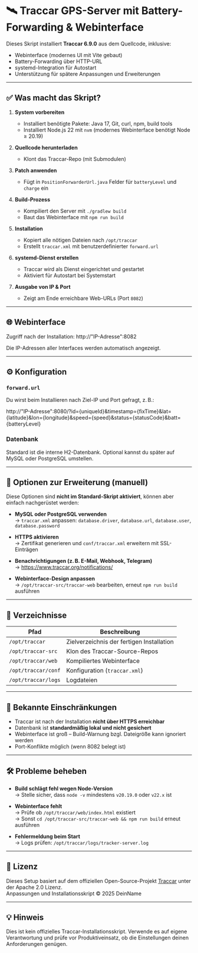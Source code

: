 # 🛰️ Traccar GPS-Server mit Battery-Forwarding & Webinterface

Dieses Skript installiert **Traccar 6.9.0** aus dem Quellcode, inklusive:
- Webinterface (modernes UI mit Vite gebaut)
- Battery-Forwarding über HTTP-URL
- systemd-Integration für Autostart
- Unterstützung für spätere Anpassungen und Erweiterungen

---

## ✅ Was macht das Skript?

1. **System vorbereiten**
   - Installiert benötigte Pakete: Java 17, Git, curl, npm, build tools
   - Installiert Node.js 22 mit `nvm` (modernes Webinterface benötigt Node ≥ 20.19)

2. **Quellcode herunterladen**
   - Klont das Traccar-Repo (mit Submodulen)

3. **Patch anwenden**
   - Fügt in `PositionForwarderUrl.java` Felder für `batteryLevel` und `charge` ein

4. **Build-Prozess**
   - Kompiliert den Server mit `./gradlew build`
   - Baut das Webinterface mit `npm run build`

5. **Installation**
   - Kopiert alle nötigen Dateien nach `/opt/traccar`
   - Erstellt `traccar.xml` mit benutzerdefinierter `forward.url`

6. **systemd-Dienst erstellen**
   - Traccar wird als Dienst eingerichtet und gestartet
   - Aktiviert für Autostart bei Systemstart

7. **Ausgabe von IP & Port**
   - Zeigt am Ende erreichbare Web-URLs (Port `8082`)

---

## 🌐 Webinterface

Zugriff nach der Installation:
http://"IP-Adresse":8082

Die IP-Adressen aller Interfaces werden automatisch angezeigt.

---

## ⚙️ Konfiguration

### `forward.url`
Du wirst beim Installieren nach Ziel-IP und Port gefragt, z. B.:

http://"IP-Adresse":8080/?id={uniqueId}&timestamp={fixTime}&lat={latitude}&lon={longitude}&speed={speed}&status={statusCode}&batt={batteryLevel}


### Datenbank
Standard ist die interne H2-Datenbank. Optional kannst du später auf MySQL oder PostgreSQL umstellen.

---

## 🧰 Optionen zur Erweiterung (manuell)

Diese Optionen sind **nicht im Standard-Skript aktiviert**, können aber einfach nachgerüstet werden:

- **MySQL oder PostgreSQL verwenden**  
  → `traccar.xml` anpassen: `database.driver`, `database.url`, `database.user`, `database.password`

- **HTTPS aktivieren**  
  → Zertifikat generieren und `conf/traccar.xml` erweitern mit SSL-Einträgen

- **Benachrichtigungen (z. B. E-Mail, Webhook, Telegram)**  
  → https://www.traccar.org/notifications/

- **Webinterface-Design anpassen**  
  → `/opt/traccar-src/traccar-web` bearbeiten, erneut `npm run build` ausführen

---

## 📁 Verzeichnisse

| Pfad                     | Beschreibung                          |
|--------------------------|----------------------------------------|
| `/opt/traccar`           | Zielverzeichnis der fertigen Installation |
| `/opt/traccar-src`       | Klon des Traccar-Source-Repos         |
| `/opt/traccar/web`       | Kompiliertes Webinterface              |
| `/opt/traccar/conf`      | Konfiguration (`traccar.xml`)         |
| `/opt/traccar/logs`      | Logdateien                             |

---

## 📌 Bekannte Einschränkungen

- Traccar ist nach der Installation **nicht über HTTPS erreichbar**
- Datenbank ist **standardmäßig lokal und nicht gesichert**
- Webinterface ist groß – Build-Warnung bzgl. Dateigröße kann ignoriert werden
- Port-Konflikte möglich (wenn 8082 belegt ist)

---

## 🛠️ Probleme beheben

- **Build schlägt fehl wegen Node-Version**  
  → Stelle sicher, dass `node -v` mindestens `v20.19.0` oder `v22.x` ist

- **Webinterface fehlt**  
  → Prüfe ob `/opt/traccar/web/index.html` existiert  
  → Sonst `cd /opt/traccar-src/traccar-web && npm run build` erneut ausführen

- **Fehlermeldung beim Start**  
  → Logs prüfen: `/opt/traccar/logs/tracker-server.log`

---

## 📜 Lizenz

Dieses Setup basiert auf dem offiziellen Open-Source-Projekt [Traccar](https://github.com/traccar/traccar) unter der Apache 2.0 Lizenz.  
Anpassungen und Installationsskript © 2025 DeinName

---

## 💡 Hinweis

Dies ist kein offizielles Traccar-Installationsskript. Verwende es auf eigene Verantwortung und prüfe vor Produktiveinsatz, ob die Einstellungen deinen Anforderungen genügen.
